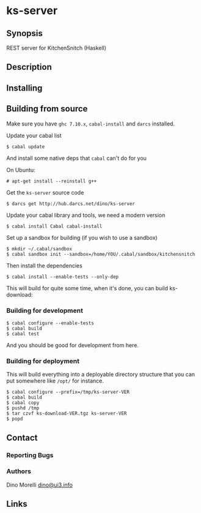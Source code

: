 # ks-server


## Synopsis

REST server for KitchenSnitch (Haskell)


## Description


## Installing


## Building from source

Make sure you have `ghc 7.10.x`, `cabal-install` and `darcs` installed.

Update your cabal list

    $ cabal update

And install some native deps that `cabal` can't do for you

On Ubuntu:

    # apt-get install --reinstall g++ 

Get the `ks-server` source code

    $ darcs get http://hub.darcs.net/dino/ks-server

Update your cabal library and tools, we need a modern version

    $ cabal install Cabal cabal-install

Set up a sandbox for building (if you wish to use a sandbox)

    $ mkdir ~/.cabal/sandbox
    $ cabal sandbox init --sandbox=/home/YOU/.cabal/sandbox/kitchensnitch

Then install the dependencies

    $ cabal install --enable-tests --only-dep

This will build for quite some time, when it's done, you can build
ks-download:


### Building for development

    $ cabal configure --enable-tests
    $ cabal build
    $ cabal test

And you should be good for development from here.


### Building for deployment

This will build everything into a deployable directory structure
that you can put somewhere like `/opt/` for instance.

    $ cabal configure --prefix=/tmp/ks-server-VER
    $ cabal build
    $ cabal copy
    $ pushd /tmp
    $ tar czvf ks-download-VER.tgz ks-server-VER
    $ popd


## Contact

### Reporting Bugs

### Authors

Dino Morelli <dino@ui3.info>


## Links

